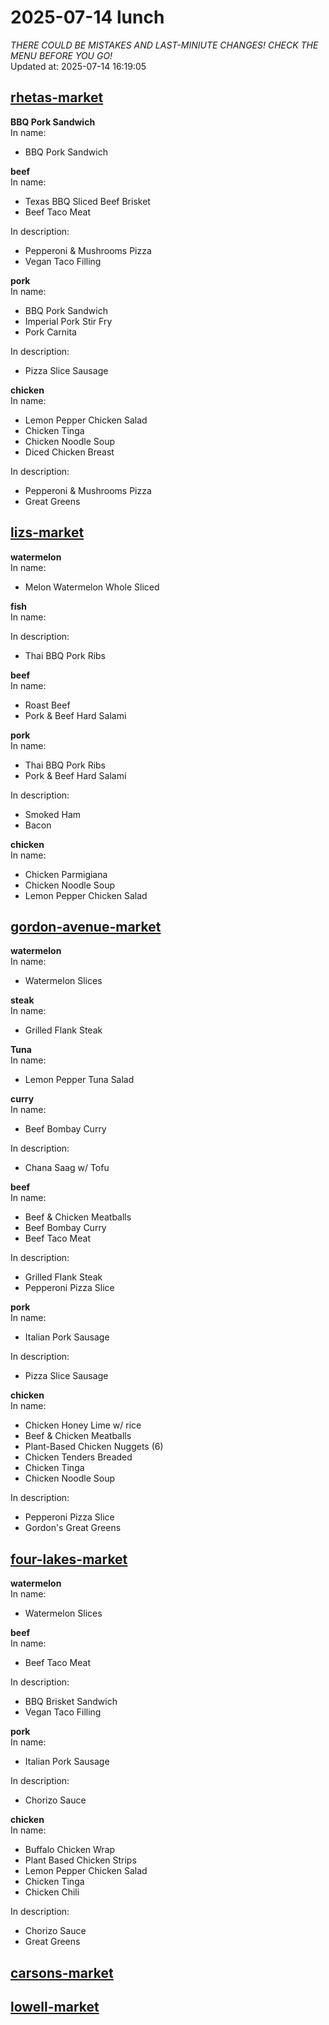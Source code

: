 # 2025-07-14 lunch  
*THERE COULD BE MISTAKES AND LAST-MINIUTE CHANGES! CHECK THE MENU BEFORE YOU GO!*  
Updated at: 2025-07-14 16:19:05  
## [rhetas-market](https://wisc-housingdining.nutrislice.com/menu/rhetas-market/lunch/2025-07-14)  
**BBQ Pork Sandwich**  
In name:   
 - BBQ Pork Sandwich  
  
**beef**  
In name:   
 - Texas BBQ Sliced Beef Brisket  
 - Beef Taco Meat  
  
In description:   
 - Pepperoni & Mushrooms Pizza  
 - Vegan Taco Filling  
  
**pork**  
In name:   
 - BBQ Pork Sandwich  
 - Imperial Pork Stir Fry  
 - Pork Carnita  
  
In description:   
 - Pizza Slice Sausage  
  
**chicken**  
In name:   
 - Lemon Pepper Chicken Salad  
 - Chicken Tinga  
 - Chicken Noodle Soup  
 - Diced Chicken Breast  
  
In description:   
 - Pepperoni & Mushrooms Pizza  
 - Great Greens  
  
## [lizs-market](https://wisc-housingdining.nutrislice.com/menu/lizs-market/lunch/2025-07-14)  
**watermelon**  
In name:   
 - Melon Watermelon Whole Sliced  
  
**fish**  
In name:   
  
In description:   
 - Thai BBQ Pork Ribs  
  
**beef**  
In name:   
 - Roast Beef  
 - Pork & Beef Hard Salami  
  
**pork**  
In name:   
 - Thai BBQ Pork Ribs  
 - Pork & Beef Hard Salami  
  
In description:   
 - Smoked Ham  
 - Bacon  
  
**chicken**  
In name:   
 - Chicken Parmigiana  
 - Chicken Noodle Soup  
 - Lemon Pepper Chicken Salad  
  
## [gordon-avenue-market](https://wisc-housingdining.nutrislice.com/menu/gordon-avenue-market/lunch/2025-07-14)  
**watermelon**  
In name:   
 - Watermelon Slices  
  
**steak**  
In name:   
 - Grilled Flank Steak  
  
**Tuna**  
In name:   
 - Lemon Pepper Tuna Salad  
  
**curry**  
In name:   
 - Beef Bombay Curry  
  
In description:   
 - Chana Saag w/ Tofu  
  
**beef**  
In name:   
 - Beef & Chicken Meatballs  
 - Beef Bombay Curry  
 - Beef Taco Meat  
  
In description:   
 - Grilled Flank Steak  
 - Pepperoni Pizza Slice  
  
**pork**  
In name:   
 - Italian Pork Sausage  
  
In description:   
 - Pizza Slice Sausage  
  
**chicken**  
In name:   
 - Chicken Honey Lime w/ rice  
 - Beef & Chicken Meatballs  
 - Plant-Based Chicken Nuggets (6)  
 - Chicken Tenders Breaded  
 - Chicken Tinga  
 - Chicken Noodle Soup  
  
In description:   
 - Pepperoni Pizza Slice  
 - Gordon's Great Greens  
  
## [four-lakes-market](https://wisc-housingdining.nutrislice.com/menu/four-lakes-market/lunch/2025-07-14)  
**watermelon**  
In name:   
 - Watermelon Slices  
  
**beef**  
In name:   
 - Beef Taco Meat  
  
In description:   
 - BBQ Brisket Sandwich  
 - Vegan Taco Filling  
  
**pork**  
In name:   
 - Italian Pork Sausage  
  
In description:   
 - Chorizo Sauce  
  
**chicken**  
In name:   
 - Buffalo Chicken Wrap  
 - Plant Based Chicken Strips  
 - Lemon Pepper Chicken Salad  
 - Chicken Tinga  
 - Chicken Chili  
  
In description:   
 - Chorizo Sauce  
 - Great Greens  
  
## [carsons-market](https://wisc-housingdining.nutrislice.com/menu/carsons-market/lunch/2025-07-14)  
## [lowell-market](https://wisc-housingdining.nutrislice.com/menu/lowell-market/lunch/2025-07-14)  
  

